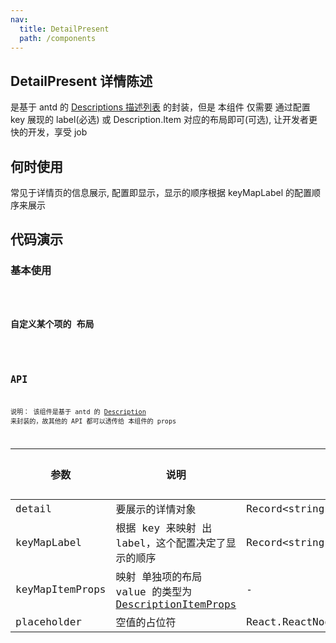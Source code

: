 ```yaml
---
nav:
  title: DetailPresent
  path: /components
---
```


## DetailPresent 详情陈述

是基于 antd 的 [Descriptions 描述列表](https://ant-design.gitee.io/components/descriptions-cn/#components-descriptions-demo-basic) 的封装，但是 本组件 仅需要 通过配置 key 展现的 label(必选) 或 Description.Item 对应的布局即可(可选), 让开发者更快的开发，享受 job

## 何时使用

常见于详情页的信息展示, 配置即显示，显示的顺序根据 keyMapLabel 的配置顺序来展示

## 代码演示

### 基本使用

<code src="../../src/demos/DetailPresentDemo1.tsx"  title="根据获取的信息，配置上label的映射即可快速显示">

### 自定义某个项的 布局

<code src="../../src/demos/DetailPresentDemo2.tsx"  title="使用 keyMapItemProps 来映射某项布局">

## API

说明： 该组件是基于 antd 的 [Description](https://ant-design.gitee.io/components/descriptions-cn/#Descriptions) 来封装的，故其他的 API 都可以透传给 本组件的 props

| 参数 | 说明 | 类型 | 默认值 |
| --- | --- | --- | --- |
| detail | 要展示的详情对象 | Record<string,any> | - |
| keyMapLabel | 根据 key 来映射 出 label，这个配置决定了显示的顺序 | Record<string,React.ReactNode> | - |
| keyMapItemProps | 映射 单独项的布局 value 的类型为 [DescriptionItemProps](https://ant-design.gitee.io/components/descriptions-cn/#DescriptionItem) | - | - |
| placeholder | 空值的占位符 | React.ReactNode | - |

